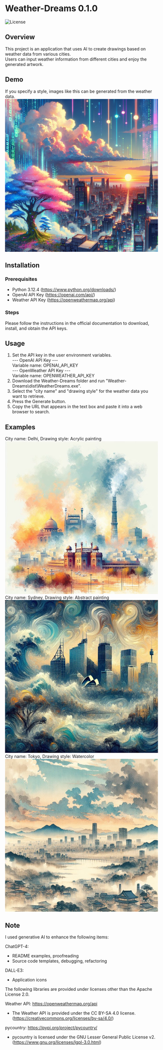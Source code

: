 # Weather-Dreams 0.1.0
![License](https://img.shields.io/github/license/MrNaruko/Weather-Dreams.svg?style=flat-square&label=license&color=blue&logo=apache)<br>

## Overview
This project is an application that uses AI to create drawings based on weather data from various cities.<br>
Users can input weather information from different cities and enjoy the generated artwork.

## Demo
If you specify a style, images like this can be generated from the weather data.<br>
![Demo Image](https://github.com/MrNaruko/Weather-Dreams/blob/main/cyberpanktokyo.jpg)

## Installation

### Prerequisites
- Python 3.12.4 (https://www.python.org/downloads/)
- OpenAI API Key (https://openai.com/api/)
- Weather API Key (https://openweathermap.org/api)

### Steps
Please follow the instructions in the official documentation to download, install, and obtain the API keys.

## Usage

1. Set the API key in the user environment variables.<br>
--- OpenAI API Key ---<br>
Variable name: OPENAI_API_KEY<br>
--- OpenWeather API Key ---<br>
Variable name: OPENWEATHER_API_KEY
2. Download the Weather-Dreams folder and run "Weather-Dreams\dist\WeatherDreams.exe".
3. Select the "city name" and "drawing style" for the weather data you want to retrieve.
4. Press the Generate button.
5. Copy the URL that appears in the text box and paste it into a web browser to search.

## Examples
City name: Delhi, Drawing style: Acrylic painting<br>
![Demo Image](https://github.com/MrNaruko/Weather-Dreams/blob/main/dehili.jpg)<br>
City name: Sydney, Drawing style: Abstract painting<br>
![Demo Image](https://github.com/MrNaruko/Weather-Dreams/blob/main/sidoni.jpg)<br>
City name: Tokyo, Drawing style: Watercolor<br>
![Demo Image](https://github.com/MrNaruko/Weather-Dreams/blob/main/tokyo.jpg)

## Note
I used generative AI to enhance the following items:

ChatGPT-4:
- README examples, proofreading
- Source code templates, debugging, refactoring

DALL-E3:
- Application icons

The following libraries are provided under licenses other than the Apache License 2.0.

Weather API: https://openweathermap.org/api
- The Weather API is provided under the CC BY-SA 4.0 license. (https://creativecommons.org/licenses/by-sa/4.0/)

pycountry: https://pypi.org/project/pycountry/
- pycountry is licensed under the GNU Lesser General Public License v2. (https://www.gnu.org/licenses/lgpl-3.0.html)






















